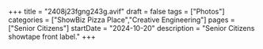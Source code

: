 +++
title = "2408j23fgng243g.avif"
draft = false
tags = ["Photos"]
categories = ["ShowBiz Pizza Place","Creative Engineering"]
pages = ["Senior Citizens"]
startDate = "2024-10-20"
description = "Senior Citizens showtape front label."
+++
